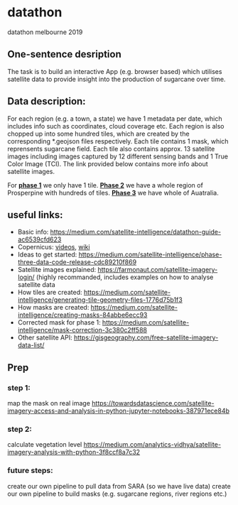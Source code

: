 # datathon
datathon melbourne 2019

## One-sentence desription

The task is to build an interactive App (e.g. browser based) which utilises satellite data to provide insight into the production of sugarcane over time. 


## Data description:

For each region (e.g. a town, a state) we have 1 metadata per date, which includes info such as coordinates, cloud coverage etc. Each region is also chopped up into some hundred tiles, which are created by the corresponding *.geojson files respectively. Each tile contains 1 mask, which reprensents sugarcane field. Each tile also contains approx. 13 satellite images including images captured by 12 different sensing bands and 1 True Color Image (TCI). The link provided below contains more info about satellite images.   

For [**phase 1**](https://medium.com/satellite-intelligence/phase-one-data-code-release-65ba4b5b03bb) we only have 1 tile. [**Phase 2**](https://medium.com/satellite-intelligence/phase-two-data-code-release-c72bde3ef7c2) we have a whole region of Prosperpine with hundreds of tiles. [**Phase 3**](https://medium.com/satellite-intelligence/phase-three-data-code-release-cdc89210f869) we have whole of Auatralia. 


## useful links:
- Basic info: https://medium.com/satellite-intelligence/datathon-guide-ac6539cfd623
- Copernicus: [videos](https://medium.com/satellite-intelligence/introduction-to-the-european-space-agencys-copernicus-program-24497fc99364), [wiki](https://en.wikipedia.org/wiki/Copernicus_Programme) 
- Ideas to get started: https://medium.com/satellite-intelligence/phase-three-data-code-release-cdc89210f869
- Satellite images explained: https://farmonaut.com/satellite-imagery-login/ (highly recommanded, includes examples on how to analyse satellite data 
- How tiles are created: https://medium.com/satellite-intelligence/generating-tile-geometry-files-1776d75b1f3
- How masks are created: https://medium.com/satellite-intelligence/creating-masks-84abbe6ecc93 
- Corrected mask for phase 1: https://medium.com/satellite-intelligence/mask-correction-3c380c2ff588
- Other satellite API: https://gisgeography.com/free-satellite-imagery-data-list/

## Prep 
### step 1:
map the mask on real image
https://towardsdatascience.com/satellite-imagery-access-and-analysis-in-python-jupyter-notebooks-387971ece84b

### step 2:
calculate vegetation level
https://medium.com/analytics-vidhya/satellite-imagery-analysis-with-python-3f8ccf8a7c32


### future steps:
create our own pipeline to pull data from SARA (so we have live data)
create our own pipeline to build masks (e.g. sugarcane regions, river regions etc.) 


